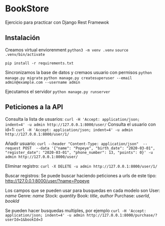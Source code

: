 # BookStore
Ejercicio para practicar con Django Rest Framewok

## Instalación

Creamos virtual enviorenment
`python3 -m venv .venv`
`source .venv/bin/activate`

`pip install -r requirements.txt`

Sincronizamos la base de datos y cremaos usuario con permisos
`python manage.py migrate`
`python manage.py createsuperuser --email admin@example.com --username admin`

Ejecutamos el servidor
`python manage.py runserver`

## Peticiones a la API
Consulta la lista de usuarios:
`curl -H 'Accept: application/json; indent=4' -u admin http://127.0.0.1:8000/user/`
Consulta el usuario con id=1:
`curl -H 'Accept: application/json; indent=4' -u admin http://127.0.0.1:8000/user/1/`

Añadir usuario:
`curl --header "Content-Type: application/json"  --request POST  --data '{"name": "Popeye", "birth_date": "2020-03-01", "register_date": "2020-03-01", "phone_number": 13, "points": 0}' -u admin http://127.0.0.1:8000/user/`

Eliminar registro:
`curl -X DELETE -u admin http://127.0.0.1:8000/user/1/`

Buscar registros:
Se puede buscar haciendo peticiones a urls de este tipo:  http://127.0.0.1:8000/user/?name=Popeye

Los campos que se pueden usar para busquedas en cada modelo son
User: *name*
Genre: *name*
Stock: *quantity*
Book: *title*, *author*
Purchase: *userId*, *bookId*

Se pueden hacer busquedas multiples, por ejemplo
`curl -H 'Accept: application/json; indent=4' -u admin http://127.0.0.1:8000/purchase/?userId=1&bookId=3`
